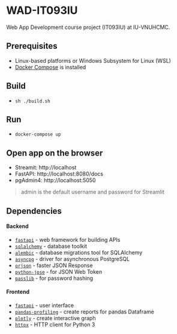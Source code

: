 # WAD-IT093IU

Web App Development course project (IT093IU) at IU-VNUHCMC.

## Prerequisites

- Linux-based platforms or Windows Subsystem for Linux (WSL)
- [Docker Compose](https://docs.docker.com/compose/install/) is installed

## Build

- `sh ./build.sh`

## Run

- `docker-compose up`

## Open app on the browser

- Streamit: http://localhost
- FastAPI: http://localhost:8080/docs
- pgAdmin4: http://localhost:5050

> admin is the default username and password for Streamlit

## Dependencies

#### Backend

- <a href="https://github.com/tiangolo/fastapi" target="_blank"><code>fastapi</code></a> - web framework for building APIs
- <a href="https://github.com/sqlalchemy/sqlalchemy" target="_blank"><code>sqlalchemy</code></a> - database toolkit
- <a href="https://github.com/sqlalchemy/alembic" target="_blank"><code>alembic</code></a> - database migrations tool for SQLAlchemy
- <a href="https://github.com/MagicStack/asyncpg" target="_blank"><code>asyncpg</code></a> - driver for asynchronous PostgreSQL
- <a href="https://github.com/ijl/orjson" target="_blank"><code>orjson</code></a> - faster JSON Response
- <a href="https://github.com/mpdavis/python-jose" target="_blank"><code>python-jose</code></a> - for JSON Web Token
- <a href="https://github.com/efficks/passlib" target="_blank"><code>passlib</code></a> - for password hashing

#### Frontend

- <a href="https://github.com/streamlit/streamlit" target="_blank"><code>fastapi</code></a> - user interface
- <a href="https://github.com/pandas-profiling/pandas-profiling" target="_blank"><code>pandas-profiling</code></a> - create reports for pandas Dataframe
- <a href="https://github.com/plotly/plotly.py" target="_blank"><code>plotly</code></a> - create interactive graph
- <a href="https://github.com/encode/httpx" target="_blank"><code>httpx</code></a> - HTTP client for Python 3
